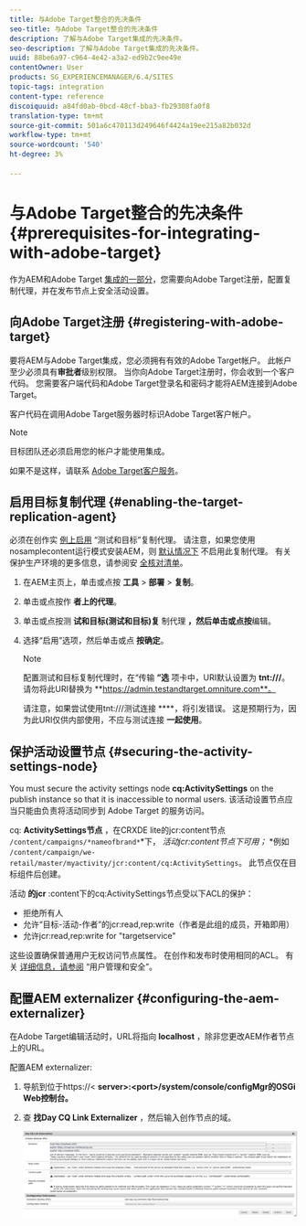 ```yaml
---
title: 与Adobe Target整合的先决条件
seo-title: 与Adobe Target整合的先决条件
description: 了解与Adobe Target集成的先决条件。
seo-description: 了解与Adobe Target集成的先决条件。
uuid: 88be6a97-c964-4e42-a3a2-ed9b2c9ee49e
contentOwner: User
products: SG_EXPERIENCEMANAGER/6.4/SITES
topic-tags: integration
content-type: reference
discoiquuid: a84fd0ab-0bcd-48cf-bba3-fb29308fa0f8
translation-type: tm+mt
source-git-commit: 501a6c470113d249646f4424a19ee215a82b032d
workflow-type: tm+mt
source-wordcount: '540'
ht-degree: 3%

---
```



# 与Adobe Target整合的先决条件{#prerequisites-for-integrating-with-adobe-target}

作为AEM和Adobe Target [集成的一部分](/help/sites-administering/target.md)，您需要向Adobe Target注册，配置复制代理，并在发布节点上安全活动设置。

## 向Adobe Target注册 {#registering-with-adobe-target}

要将AEM与Adobe Target集成，您必须拥有有效的Adobe Target帐户。 此帐户至少必须具有**审批者**级别权限。 当你向Adobe Target注册时，你会收到一个客户代码。 您需要客户端代码和Adobe Target登录名和密码才能将AEM连接到Adobe Target。

客户代码在调用Adobe Target服务器时标识Adobe Target客户帐户。

>[!NOTE]
>
>目标团队还必须启用您的帐户才能使用集成。
>
>
>如果不是这样，请联系 [Adobe Target客户服务](https://docs.adobe.com/content/help/en/target/using/cmp-resources-and-contact-information.html)。

## 启用目标复制代理 {#enabling-the-target-replication-agent}

必须在创作实 [例上启用](/help/sites-deploying/replication.md) “测试和目标”复制代理。 请注意，如果您使用nosamplecontent运行模式安装AEM，则 [默认情况下](/help/sites-deploying/configure-runmodes.md#using-samplecontent-and-nosamplecontent) 不启用此复制代理。 有关保护生产环境的更多信息，请参阅安 [全核对清单](/help/sites-administering/security-checklist.md)。

1. 在AEM主页上，单击或点按 **工具** > **部署** > **复制**。
1. 单击或点按作 **者上的代理**。
1. 单击或点按测 **试和目标(测试和目标)复** 制代理 **，然后单击或点按**&#x200B;编辑。
1. 选择“启用”选项，然后单击或点 **按确定**。

   >[!NOTE]
   >
   >配置测试和目标复制代理时，在“传输 **”选** 项卡中，URI默认设置为 **tnt:///**。 请勿将此URI替换为 **https://admin.testandtarget.omniture.com**。
   >
   >请注意，如果尝试使用tnt:///测试连接 ****，将引发错误。 这是预期行为，因为此URI仅供内部使用，不应与测试连接 **一起使用**。

## 保护活动设置节点 {#securing-the-activity-settings-node}

You must secure the activity settings node **cq:ActivitySettings** on the publish instance so that it is inaccessible to normal users. 该活动设置节点应当只能由负责将活动同步到 Adobe Target 的服务访问。

cq: **ActivitySettings节点** ，在CRXDE lite的jcr:content节点 `/content/campaigns/*nameofbrand*`*下， *活动jcr:content节点下可用；* *例如 `/content/campaign/we-retail/master/myactivity/jcr:content/cq:ActivitySettings`。 此节点仅在目标组件后创建。

活动 **的jcr** :content下的cq:ActivitySettings节点受以下ACL的保护：

* 拒绝所有人
* 允许“目标-活动-作者”的jcr:read,rep:write（作者是此组的成员，开箱即用）
* 允许jcr:read,rep:write for &quot;targetservice&quot;

这些设置确保普通用户无权访问节点属性。 在创作和发布时使用相同的ACL。 有关 [详细信息，请参阅](/help/sites-administering/security.md) “用户管理和安全”。

## 配置AEM externalizer {#configuring-the-aem-externalizer}

在Adobe Target编辑活动时，URL将指向 **localhost** ，除非您更改AEM作者节点上的URL。

配置AEM externalizer:

1. 导航到位于https://&lt; **server>:&lt;port>/system/console/configMgr的OSGi Web控制台。**
1. 查 **找Day CQ Link Externalizer** ，然后输入创作节点的域。

   ![chlimage_1-120](assets/chlimage_1-120.png)

